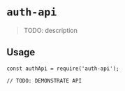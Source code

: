 # `auth-api`

> TODO: description

## Usage

```
const authApi = require('auth-api');

// TODO: DEMONSTRATE API
```
